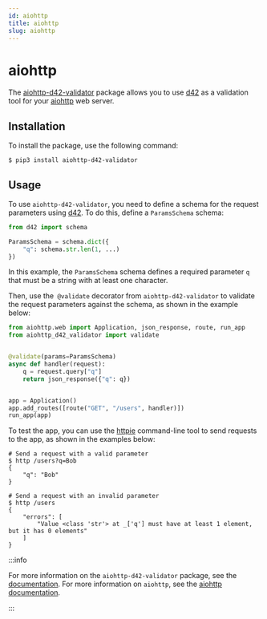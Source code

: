 ```yaml
---
id: aiohttp
title: aiohttp
slug: aiohttp
---
```

# aiohttp

The [aiohttp-d42-validator](https://pypi.org/project/aiohttp-d42-validator/) package allows you to use [d42](https://pypi.org/project/d42/) as a validation tool for your [aiohttp](https://docs.aiohttp.org) web server.

## Installation

To install the package, use the following command:

```shell
$ pip3 install aiohttp-d42-validator
```

## Usage

To use `aiohttp-d42-validator`, you need to define a schema for the request parameters using [d42](https://pypi.org/project/d42/). To do this, define a `ParamsSchema` schema:

```python
from d42 import schema

ParamsSchema = schema.dict({
    "q": schema.str.len(1, ...)
})
```

In this example, the `ParamsSchema` schema defines a required parameter `q` that must be a string with at least one character.

Then, use the` @validate` decorator from `aiohttp-d42-validator` to validate the request parameters against the schema, as shown in the example below:

```python
from aiohttp.web import Application, json_response, route, run_app
from aiohttp_d42_validator import validate


@validate(params=ParamsSchema)
async def handler(request):
    q = request.query["q"]
    return json_response({"q": q})


app = Application()
app.add_routes([route("GET", "/users", handler)])
run_app(app)
```

To test the app, you can use the [httpie](https://httpie.io/docs/cli) command-line tool to send requests to the app, as shown in the examples below:

```shell
# Send a request with a valid parameter
$ http /users?q=Bob
{
    "q": "Bob"
}

# Send a request with an invalid parameter
$ http /users
{
    "errors": [
        "Value <class 'str'> at _['q'] must have at least 1 element, but it has 0 elements"
    ]
}
```

:::info

For more information on the `aiohttp-d42-validator` package, see the [documentation](https://pypi.org/project/aiohttp-d42-validator/). For more information on `aiohttp`, see the [aiohttp documentation](https://docs.aiohttp.org/en/stable/).

:::
